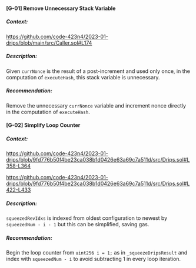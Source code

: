 #### **[G-01] Remove Unnecessary Stack Variable**
##### **Context:**
https://github.com/code-423n4/2023-01-drips/blob/main/src/Caller.sol#L174

##### **Description:**
Given `currNonce` is the result of a post-increment and used only once, in the computation of `executeHash`, this stack variable is unnecessary.

##### **Recommendation**:
Remove the unnecessary `currNonce` variable and increment nonce directly in the computation of `executeHash`.

#### **[G-02] Simplify Loop Counter**
##### **Context:**
https://github.com/code-423n4/2023-01-drips/blob/9fd776b50f4be23ca038b1d0426e63a69c7a511d/src/Drips.sol#L358-L364

https://github.com/code-423n4/2023-01-drips/blob/9fd776b50f4be23ca038b1d0426e63a69c7a511d/src/Drips.sol#L422-L433

##### **Description:**
`squeezedRevIdxs` is indexed from oldest configuration to newest by `squeezedNum - i - 1` but this can be simplified, saving gas.

##### **Recommendation**:
Begin the loop counter from `uint256 i = 1;` as in `_squeezeDripsResult` and index with `squeezedNum - i` to avoid subtracting 1 in every loop iteration.